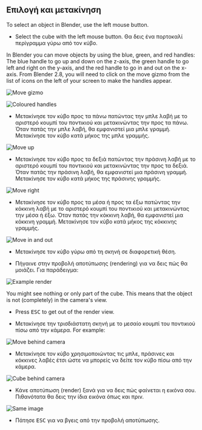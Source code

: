 ## Επιλογή και μετακίνηση

To select an object in Blender, use the left mouse button.

+ Select the cube with the left mouse button. Θα δεις ένα πορτοκαλί περίγραμμα γύρω από τον κύβο.

In Blender you can move objects by using the blue, green, and red handles: The blue handle to go up and down on the z-axis, the green handle to go left and right on the y-axis, and the red handle to go in and out on the x-axis. From Blender 2.8, you will need to click on the move gizmo from the list of icons on the left of your screen to make the handles appear.

![Move gizmo](images/move-gizmo.png)

![Coloured handles](images/coloured-handles.png)

+ Μετακίνησε τον κύβο προς τα πάνω πατώντας την μπλε λαβή με το αριστερό κουμπί του ποντικιού και μετακινώντας την προς τα πάνω. Όταν πατάς την μπλε λαβή, θα εμφανιστεί μια μπλε γραμμή. Μετακίνησε τον κύβο κατά μήκος της μπλε γραμμής.

![Move up](images/move-up.png)

+ Μετακίνησε τον κύβο προς τα δεξιά πατώντας την πράσινη λαβή με το αριστερό κουμπί του ποντικιού και μετακινώντας την προς τα δεξιά. Όταν πατάς την πράσινη λαβή, θα εμφανιστεί μια πράσινη γραμμή. Μετακίνησε τον κύβο κατά μήκος της πράσινης γραμμής.

![Move right](images/move-right.png)

+ Μετακίνησε τον κύβο προς τα μέσα ή προς τα έξω πατώντας την κόκκινη λαβή με το αριστερό κουμπί του ποντικιού και μετακινώντας την μέσα ή έξω. Όταν πατάς την κόκκινη λαβή, θα εμφανιστεί μια κόκκινη γραμμή. Μετακίνησε τον κύβο κατά μήκος της κόκκινης γραμμής.

![Move in and out](images/move-in-and-out.png)

+ Μετακίνησε τον κύβο γύρω από τη σκηνή σε διαφορετική θέση.

+ Πήγαινε στην προβολή αποτύπωσης (rendering) για να δεις πώς θα μοιάζει. Για παράδειγμα:

![Example render](images/example-render.png)

You might see nothing or only part of the cube. This means that the object is not (completely) in the camera's view.

+ Press <kbd>ESC</kbd> to get out of the render view.

+ Μετακίνησε την τρισδιάστατη σκηνή με το μεσαίο κουμπί του ποντικιού πίσω από την κάμερα. For example:

![Move behind camera](images/move-behind-camera.png)

+ Μετακίνησε τον κύβο χρησιμοποιώντας τις μπλε, πράσινες και κόκκινες λαβές έτσι ώστε να μπορείς να δείτε τον κύβο πίσω από την κάμερα.

![Cube behind camera](images/cube-behind-camera.png)

+ Κάνε αποτύπωση (render) ξανά για να δεις πώς φαίνεται η εικόνα σου. Πιθανότατα θα δεις την ίδια εικόνα όπως και πριν.

![Same image](images/same-image.png)

+ Πάτησε <kbd>ESC</kbd> για να βγεις από την προβολή αποτύπωσης.